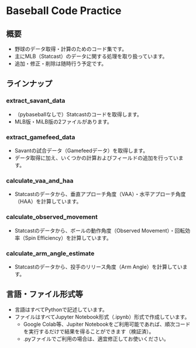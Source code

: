 # Baseball Code Practice
## 概要
- 野球のデータ取得・計算のためのコード集です。
- 主にMLB（Statcast）のデータに関する処理を取り扱っています。
- 追加・修正・削除は随時行う予定です。

## ラインナップ
### extract_savant_data
- （pybaseballなしで）Statcastのコードを取得します。
- MLB版・MiLB版の2ファイルがあります。

### extract_gamefeed_data
- Savantの試合データ（Gamefeedデータ）を取得します。
- データ取得に加え、いくつかの計算およびフィールドの追加を行っています。

### calculate_vaa_and_haa
- Statcastのデータから、垂直アプローチ角度（VAA）・水平アプローチ角度（HAA）を計算しています。

### calculate_observed_movement
- Statcastのデータから、ボールの動作角度（Observed Movement）・回転効率（Spin Efficiency）を計算しています。

### calculate_arm_angle_estimate
- Statcastのデータから、投手のリリース角度（Arm Angle）を計算しています。

## 言語・ファイル形式等
- 言語はすべてPythonで記述しています。
- ファイルはすべてJupyter Notebook形式（.ipynb）形式で作成しています。
    - Google Colab等、Jupiter Notebookをご利用可能であれば、順次コードを実行するだけで結果を得ることができます（検証済）。
    - .pyファイルでご利用の場合は、適宜修正してお使いください。